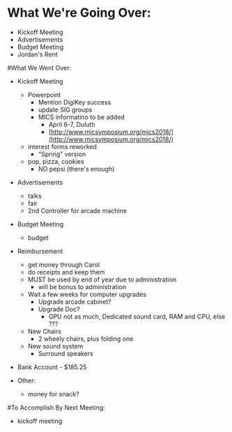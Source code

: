 # What We're Going Over:
- Kickoff Meeting
- Advertisements
- Budget Meeting
- Jordan's Rent  
  

#What We Went Over:  

- Kickoff Meeting
    - Powerpoint
        - Mention DigiKey success
        - update SIG groups
        - MICS informatino to be added
            - April 6-7, Duluth
            - [http://www.micsymposium.org/mics2018/](http://www.micsymposium.org/mics2018/)
    - interest forms reworked
        - "Spring" version
    - pop, pizza, cookies
        - NO pepsi (there's enough)

- Advertisements
    - talks
    - fair
   	 - 2nd Controller for arcade machine

- Budget Meeting
    -   budget

- Reimbursement  
    - get money through Carol
    - do receipts and keep them
    - MUST be used by end of year due to administration
        - will be bonus to administration 
    - Wait a few weeks for computer upgrades
        - Upgrade arcade cabinet?
        - Upgrade Doc?
            - GPU not as much, Dedicated sound card, RAM and CPU, else ???
    - New Chairs
        - 2 wheely chairs, plus folding one 
    - New sound system
        - Surround speakers 

- Bank Account - $185.25

- Other:
    - money for snack?

#To Accomplish By Next Meeting:  
- kickoff meeting